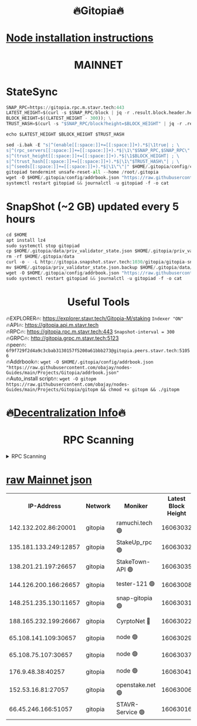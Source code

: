 <h1 align="center"> 🔥Gitopia🔥</h1>

[Node installation instructions](https://github.com/obajay/nodes-Guides/tree/main/Projects/Gitopia)
=

<h1 align="center"> MAINNET</h1>

# StateSync
```python
SNAP_RPC=https://gitopia.rpc.m.stavr.tech:443
LATEST_HEIGHT=$(curl -s $SNAP_RPC/block | jq -r .result.block.header.height); \
BLOCK_HEIGHT=$((LATEST_HEIGHT - 300)); \
TRUST_HASH=$(curl -s "$SNAP_RPC/block?height=$BLOCK_HEIGHT" | jq -r .result.block_id.hash)

echo $LATEST_HEIGHT $BLOCK_HEIGHT $TRUST_HASH

sed -i.bak -E "s|^(enable[[:space:]]+=[[:space:]]+).*$|\1true| ; \
s|^(rpc_servers[[:space:]]+=[[:space:]]+).*$|\1\"$SNAP_RPC,$SNAP_RPC\"| ; \
s|^(trust_height[[:space:]]+=[[:space:]]+).*$|\1$BLOCK_HEIGHT| ; \
s|^(trust_hash[[:space:]]+=[[:space:]]+).*$|\1\"$TRUST_HASH\"| ; \
s|^(seeds[[:space:]]+=[[:space:]]+).*$|\1\"\"|" $HOME/.gitopia/config/config.toml
gitopiad tendermint unsafe-reset-all --home /root/.gitopia
wget -O $HOME/.gitopia/config/addrbook.json "https://raw.githubusercontent.com/obajay/nodes-Guides/main/Projects/Gitopia/addrbook.json"
systemctl restart gitopiad && journalctl -u gitopiad -f -o cat
```
# SnapShot (~2 GB) updated every 5 hours
```python
cd $HOME
apt install lz4
sudo systemctl stop gitopiad
cp $HOME/.gitopia/data/priv_validator_state.json $HOME/.gitopia/priv_validator_state.json.backup
rm -rf $HOME/.gitopia/data
curl -o - -L http://gitopia.snapshot.stavr.tech:1030/gitopia/gitopia-snap.tar.lz4 | lz4 -c -d - | tar -x -C $HOME/.gitopia --strip-components 2
mv $HOME/.gitopia/priv_validator_state.json.backup $HOME/.gitopia/data/priv_validator_state.json
wget -O $HOME/.gitopia/config/addrbook.json "https://raw.githubusercontent.com/obajay/nodes-Guides/main/Projects/Gitopia/addrbook.json"
sudo systemctl restart gitopiad && journalctl -u gitopiad -f -o cat
```
 <h1 align="center"> Useful Tools</h1>

🔥EXPLORER🔥:      https://explorer.stavr.tech/Gitopia-M/staking  `Indexer "ON"` \
🔥API🔥: 			 		 https://gitopia.api.m.stavr.tech \
🔥RPC🔥:           https://gitopia.rpc.m.stavr.tech:443              `Snapshot-interval = 300` \
🔥GRPC🔥:          http://gitopia.grpc.m.stavr.tech:5123 \
🔥peer🔥:					 `6f9f729f2d4a9c3cbab3130157f5200a61bbb273@gitopia.peers.stavr.tech:51056` \
🔥Addrbook🔥:    ```wget -O $HOME/.gitopia/config/addrbook.json "https://raw.githubusercontent.com/obajay/nodes-Guides/main/Projects/Gitopia/addrbook.json"``` \
🔥Auto_install script🔥: ```wget -O gitopm https://raw.githubusercontent.com/obajay/nodes-Guides/main/Projects/Gitopia/gitopm && chmod +x gitopm && ./gitopm```

🔥[Decentralization Info](https://github.com/obajay/StateSync-snapshots/tree/main/Projects/Gitopia/Decentralization)🔥
=

<h1 align="center"> RPC Scanning</h1>

<details>
<summary>RPC Scanning</summary>

<h2 align="center"> We scan nodes in real time every 4 hours. And we provide the final result of RPC endpoints.
We cannot influence the operation of these nodes in any way. </h2>


```python
If Voting Power is higher than 0 --> then the Node is a validator of the network and may be subject to attack and be a potential threat to the chain.
```
```python
We marked such validators with a red symbol
```

</details>

[raw Mainnet json](https://rpc-check.gitopm.stavr.tech/gitopm/rpc-gitopm-result.json)
=

<table><tr><th>IP-Address</th><th>Network</th><th>Moniker</th><th>Latest Block Height</th><th>Earliest Block Height</th><th>Catching Up</th><th>Tx Index</th><th>Voting Power</th><th>Scan Time</th></tr><tr><td>142.132.202.86:20001</td><td>gitopia</td><td>ramuchi.tech 🟢</td><td>16063032</td><td>6548337</td><td>False</td><td>on</td><td>0</td><td>2024-03-28T15:07:23.855086837UTC</td></tr><tr><td>135.181.133.249:12857</td><td>gitopia</td><td>StakeUp_rpc 🟢</td><td>16063032</td><td>8010001</td><td>False</td><td>on</td><td>0</td><td>2024-03-28T15:07:24.161453122UTC</td></tr><tr><td>138.201.21.197:26657</td><td>gitopia</td><td>StakeTown-API 🟢</td><td>16063035</td><td>12733501</td><td>False</td><td>on</td><td>0</td><td>2024-03-28T15:07:28.545176785UTC</td></tr><tr><td>144.126.200.166:26657</td><td>gitopia</td><td>tester-121 🟢</td><td>16063008</td><td>12832814</td><td>False</td><td>off</td><td>0</td><td>2024-03-28T15:06:45.597834724UTC</td></tr><tr><td>148.251.235.130:11657</td><td>gitopia</td><td>snap-gitopia 🟢</td><td>16063031</td><td>14941501</td><td>False</td><td>on</td><td>0</td><td>2024-03-28T15:07:21.605984327UTC</td></tr><tr><td>188.165.232.199:26667</td><td>gitopia</td><td>CyrptoNet 🔴</td><td>16063022</td><td>15044042</td><td>False</td><td>off</td><td>18667</td><td>2024-03-28T15:07:08.757716181UTC</td></tr><tr><td>65.108.141.109:30657</td><td>gitopia</td><td>node 🟢</td><td>16063029</td><td>15095965</td><td>False</td><td>on</td><td>0</td><td>2024-03-28T15:07:19.310203732UTC</td></tr><tr><td>65.108.75.107:30657</td><td>gitopia</td><td>node 🟢</td><td>16063037</td><td>15146660</td><td>False</td><td>on</td><td>0</td><td>2024-03-28T15:07:32.934350227UTC</td></tr><tr><td>176.9.48.38:40257</td><td>gitopia</td><td>node 🟢</td><td>16063041</td><td>15437001</td><td>False</td><td>on</td><td>0</td><td>2024-03-28T15:07:39.350222869UTC</td></tr><tr><td>152.53.16.81:27057</td><td>gitopia</td><td>openstake.net 🟢</td><td>16063006</td><td>15970501</td><td>False</td><td>off</td><td>0</td><td>2024-03-28T15:06:43.246921335UTC</td></tr><tr><td>66.45.246.166:51057</td><td>gitopia</td><td>STAVR-Service 🟢</td><td>16063016</td><td>16057501</td><td>False</td><td>on</td><td>0</td><td>2024-03-28T15:07:04.448257159UTC</td></tr></table>
